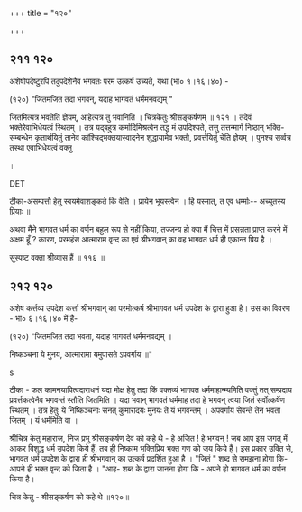 +++
title = "१२०"

+++


## २११ १२०
अशेषोपदेष्टुरपि तदुपदेशेनैव भगवतः परम उत्कर्ष उच्यते, यथा (भा० १।१६।४०) - 

(१२०) "जितमजित तदा भगवन्, यदाह भागवतं धर्ममनवद्यम् " 

जितमित्यत्र भवतेति ज्ञेयम्, आहेत्यत्र तु भवानिति । चित्रकेतुः श्रीसङ्कर्षणम् ॥ १२१ । तदेवं भक्तेरेवाभिधेयत्वं स्थितम् । तत्र यद्बहुत्र कर्मादिमिश्रत्वेन तद्ध मं उपदिश्यते, तत्तु तत्तन्मार्ग निष्ठान् भक्ति-सम्बन्धेन कृतार्थयितुं तानेव कांश्चिद्भक्तयास्वादनेन शुद्धायामेव भक्तौ, प्रवर्त्तयितुं चेति ज्ञेयम् । पुनश्च सर्व्वत्र तस्था एवाभिधेयत्वं वक्तु 

। 

DET 

टीका-असम्पत्तौ हेतु स्वयमेवाशङ्कते कि वेति । प्रायेन भूयस्त्वेन । हि यस्मात्, त एव धर्म्माः-- अच्युतस्य प्रियाः ॥ 

अथवा मैंने भागवत धर्म का वर्णन बहुल रूप से नहीं किया, तज्जन्य हो क्या मैं चित्त में प्रसन्नता प्राप्त करने में अक्षम हूँ ? कारण, परमहंस आत्माराम वृन्द का एवं श्रीभगवान् का वह भागवत धर्म ही एकान्त प्रिय है । 

सुस्पष्ट वक्ता श्रीव्यास हैं ॥ ११६ ॥ 


## २१२ १२०
अशेष कर्त्तव्य उपदेश कर्त्ता श्रीभगवान् का परमोत्कर्ष श्रीभागवत धर्म उपदेश के द्वारा हुआ है। उस का विवरण - भा० ६।१६।४० में है- 

(१२०) "जितमजित तदा भवता, यदाह भागवतं धर्ममनवद्यम् । 

निष्कञ्चना ये मुनय, आत्मारामा यमुपासते ऽपवर्गाय ॥" 

s 

टीका - फल कामनयापित्वदाराधनं यदा मोक्ष हेतु तदा किं वक्तव्यं भागवत धर्ममाहान्म्यमिति वक्तुं तत् सम्प्रदाय प्रवर्त्तकत्वेनैव भगवन्तं स्तौति जितमिति । यदा भवान् भागवतं धर्ममाह तदा हे भगवन् त्वया जितं सर्वोत्कर्षेण स्थितम् । तत्र हेतुः ये निष्किञ्चनाः सनत् कुमारादयः मुनयः ते यं भगवन्तम् । अपवर्गाय सेवन्ते तेन भवता जितम् । यं धर्ममिति वा । 

श्रीचित्र केतु महाराज, निज प्रभु श्रीसङ्कर्षण देव को कहे थे - हे अजित ! हे भगवन् ! जब आप इस जगत् में आकर विशुद्ध धर्म उपदेश किये हैं, तब ही निष्काम भक्तिप्रिय भक्त गण को जय किये हैं। इस प्रकार उक्ति से, भागवत धर्म उपदेश के द्वारा ही श्रीभगवान् का उत्कर्ष प्रदर्शित हुआ है । "जितं " शब्द से समझना होगा कि- आपने ही भक्त वृन्द को जिता है । "आह- शब्द के द्वारा जानना होगा कि - अपने हो भागवत धर्म का वर्णन किया है। 

चित्र केतु - श्रीसङ्कर्षण को कहे थे ॥१२०॥ 
